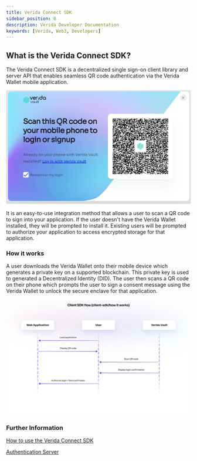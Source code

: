 ```yaml
---
title: Verida Connect SDK
sidebar_position: 0
description: Verida Developer Documentation
keywords: [Verida, Web3, Developers]
---
```



## What is the Verida Connect  SDK?

The Verida Connect SDK is a decentralized single sign-on client library and server API that enables seamless QR code authentication via the Verida Wallet mobile application.

![QR_modal.png](QR_modal.png)

It is an easy-to-use integration method that allows a user to scan a QR code to sign into your application. If the user doesn't have the Verida Wallet installed, they will be prompted to install it. Existing users will be prompted to authorize your application to access encrypted storage for that 
application.

### How it works

A user downloads the Verida Wallet onto their mobile device which generates a private key on a supported blockchain. This private key is used to generated a Decentralized Identity (DID). The user then scans a QR code on their phone which prompts the user to sign a consent message using the Verida Wallet to unlock the secure enclave for that application.

![sso_overview.png](sso_overview.png)

### Further Information

[How to use the Verida Connect SDK](how-to-use-the-sso-sdk.md)

[Authentication Server](the-sso-authentication-server.md)